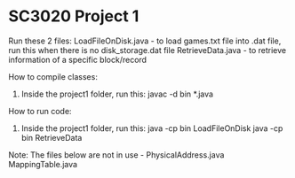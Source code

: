 # SC3020 Project 1

Run these 2 files:
LoadFileOnDisk.java - to load games.txt file into .dat file, run this when there is no disk_storage.dat file
RetrieveData.java - to retrieve information of a specific block/record

How to compile classes:

1. Inside the project1 folder, run this:
   javac -d bin *.java

How to run code:

1. Inside the project1 folder, run this:
   java -cp bin LoadFileOnDisk
   java -cp bin RetrieveData

Note: The files below are not in use -
PhysicalAddress.java
MappingTable.java
